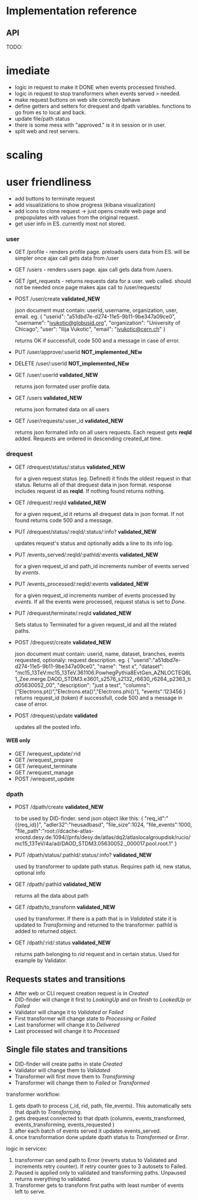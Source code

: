 # Implementation reference

## API

TODO: 

# imediate

* logic in request to make it DONE when events processed finished.
* logic in request to stop transformers when events served > needed.
* make request buttons on web site correctly behave 
* define getters and setters for drequest and dpath variables. functions to go from es to local and back. 
* update file/path status
* there is some mess with "approved." is it in session or in user.
* split web and rest servers.

# scaling

# user friendliness

* add buttons to terminate request
* add visualizations to show progress (kibana visualization)
* add icons to clone request -> just opens create web page and prepopulates with values from the original request.
* get user info in ES. currently most not stored.

### user

* GET /profile - renders profile page. preloads users data from ES. will be simpler once ajax call gets data from /user
* GET /users - renders users page. ajax call gets data from /users.

* GET /get_requests - returns requests data for a user. web called. should not be needed once page makes ajax call to /user/requests/

* POST /user/create __validated_NEW__

    json document must contain: userid, username, organization, user, email.
    eg.
    { 
        "userid": "a51dbd7e-d274-11e5-9b11-9be347a09ce0",
        "username": "ivukotic@globusid.org",
        "organization": "University of Chicago",
        "user": "Ilija Vukotic",
        "email": "ivukotic@cern.ch"
    }

    returns OK if successfull, code 500 and a message in case of error.

* PUT /user/approve/:userId __NOT_implemented_NEw__

* DELETE /user/:userId __NOT_implemented_NEw__

* GET /user/:userId  __validated_NEW__
        
    returns json formated user profile data.

* GET /users  __validated_NEW__

    returns json formated data on all users

* GET /user/requests/:user_id  __validated_NEW__
    
    returns json formated info on all users requests. Each request gets __reqId__ added. Requests are ordered in descending created_at time.

### drequest

* GET /drequest/status/:status __validated_NEW__

    for a given request status (eg. Defined) it finds the oldest request in that status. Returns all of that drequest data in json format. response includes request id as __reqId__. If nothing found returns nothing.

* GET /drequest/:reqId __validated_NEW__

    for a given request_id it returns all drequest data in json format. If not found returns code 500 and a message.  

* PUT /drequest/status/:reqId/:status/:info? __validated_NEW__

    updates request's status and optionally adds a line to its info log.

* PUT /events_served/:reqId/:pathId/:events __validated_NEW__

    for a given request_id and path_id increments number of events served by _events_.

* PUT /events_processed/:reqId/:events __validated_NEW__

    for a given request_id increments number of events processed by _events_. If all the events were processed, request status is set to _Done_.

* PUT /drequest/terminate/:reqId __validated_NEW__

    Sets status to Terminated for a given request_id and all the related paths.

* POST /drequest/create __validated_NEW__

    json document must contain: userid, name, dataset, branches, events requested, optionaly: request description.
    eg.
    {
        "userid":"a51dbd7e-d274-11e5-9b11-9be347a09ce0",
        "name": "test x",
        "dataset": "mc15_13TeV:mc15_13TeV.361106.PowhegPythia8EvtGen_AZNLOCTEQ6L1_Zee.merge.DAOD_STDM3.e3601_s2576_s2132_r6630_r6264_p2363_tid05630052_00",
        "description": "just a test",
        "columns":["Electrons.pt()","Electrons.eta()","Electrons.phi()"],
        "events":123456
    }
    returns request_id (token) if successfull, code 500 and a message in case of error.

* POST /drequest/update __validated__

    updates all the posted info.

#### WEB only
* GET /wrequest_update/:rid 
* GET /wrequest_prepare
* GET /wrequest_terminate
* GET /wrequest_manage
* POST /wrequest_update

### dpath

* POST /dpath/create __validated_NEW__

    to be used by DID-finder. send json object like this:
    {
	"req_id":"{{req_id}}",
	"adler32":"heusadbasd",
	"file_size":1024,
	"file_events":1000,
	"file_path":"root://dcache-atlas-xrootd.desy.de:1094//pnfs/desy.de/atlas/dq2/atlaslocalgroupdisk/rucio/mc15_13TeV/4a/ad/DAOD_STDM3.05630052._000017.pool.root.1"
    }

* PUT /dpath/status/:pathId/:status/:info? __validated_NEW__

    used by transformer to update path status. Requires path id, new status, optional info

* GET /dpath/:pathId  __validated_NEW__

    returns all the data about path

* GET /dpath/to_transform __validated_NEW__

    used by transformer. If there is a path that is in _Validated_ state it is updated to _Transforming_ and returned to the transformer. pathId is added to returned object.

* GET /dpath/:rid/:status __validated_NEW__

    returns path belonging to _rid_ request and in certain status. Used for example by Validator.



## Requests states and transitions

* After web or CLI request creation request is in *Created*
* DID-finder will change it first to *LookingUp* and on finish to *LookedUp* or *Failed*
* Validator will change it to *Validated* or *Failed*
* First transformer will change state to *Processing* or *Failed*
* Last transformer will change it to *Delivered*
* Last processed will change it to *Processed*


## Single file states and transitions

* DID-finder will create paths in state *Created*
* Validator will change them to *Validated*
* Transformer will first move them to *Transforming*
* Transformer will change them to *Failed* or *Transformed*



transformer workflow:

1. gets dpath to process (_id, rid, path, file_events). This automatically sets that dpath to _Transforming_.
1. gets drequest connected to that dpath (columns, events_transformed, events_transforming, events_requested )
1. after each batch of events served it updates events_served.
1. once transformation done update dpath status to _Transformed_ or _Error_.

logic in servicex:
1. transformer can send path to Error (reverts status to Validated and increments retry counter). If retry counter goes to 3 autosets to Failed. 
1. Paused is applied only to validated and transforming paths. Unpaused returns everything to validated. 
1. Transformer gets to transform first paths with least number of events left to serve. 

